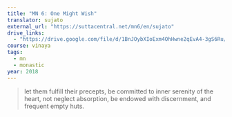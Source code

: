 ```yaml
---
title: "MN 6: One Might Wish"
translator: sujato
external_url: "https://suttacentral.net/mn6/en/sujato"
drive_links:
  - "https://drive.google.com/file/d/1BnJOybXIoExm4OhHwne2qEvA4-3gS6Ru/view?usp=drivesdk"
course: vinaya
tags:
  - mn
  - monastic
year: 2018
---
```


> let them fulfill their precepts, be committed to inner serenity of the heart, not neglect absorption, be endowed with discernment, and frequent empty huts.
